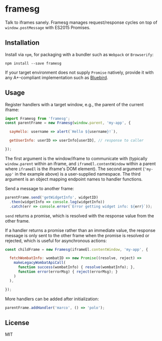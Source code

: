 # framesg

Talk to iframes sanely. Framesg manages request/response cycles on top of `window.postMessage` with ES2015 Promises.

## Installation

Install via `npm`, for packaging with a bundler such as `Webpack` or `Browserify`:

    npm install --save framesg

If your target environment does not supply `Promise` natively, provide it with any A+\-compliant implementation such as [Bluebird](http://bluebirdjs.com/).

## Usage

Register handlers with a target window, e.g., the parent of the current iframe:
```javascript
import Framesg from 'framesg';
const parentFrame = new Framesg(window.parent, 'my-app', {

  sayHello: username => alert(`Hello ${username}!`),

  getUserInfo: userID => userInfo[userID], // response to caller

});
```
The first argument is the window/iframe to communicate with (typically `window.parent` within an iframe, and `iframeEl.contentWindow` within a parent where `iframeEl` is the iframe's DOM element). The second argument (`'my-app'` in the example above) is a user-supplied namespace. The third argument is an object mapping endpoint names to handler functions.

Send a message to another frame:
```javascript
parentFrame.send('getWidgetInfo', widgetID)
  .then(widgetInfo => console.log(widgetInfo))
  .catch(err => console.error(`Error getting widget info: ${err}`));
```
`send` returns a promise, which is resolved with the response value from the other frame.

If a handler returns a promise rather than an immediate value, the response message is only sent to the other frame when the promise is resolved or rejected, which is useful for asynchronous actions:
```javascript
const childFrame = new Framesg(iframeEl.contentWindow, 'my-app', {

  fetchWombatInfo: wombatID => new Promise((resolve, reject) =>
    makeLegacyWombatApiCall(
      function success(wombatInfo) { resolve(wombatInfo); },
      function error(errorMsg) { reject(errorMsg); }
    )
  ),

});
```

More handlers can be added after initialization:
```javascript
parentFrame.addHandler('marco', () => 'polo');
```

## License

MIT
